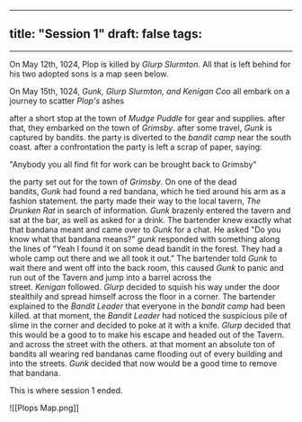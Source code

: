 
---
title: "Session 1"
draft: false
tags:
  - 
---

On May 12th, 1024, Plop is killed by _Glurp Slurmton_. All that is left behind for his two adopted sons is a map seen below.

On May 15th, 1024, _Gunk, Glurp Slurmton, and Kenigan Coo_ all embark on a journey to scatter _Plop's_ ashes

after a short stop at the town of _Mudge Puddle_ for gear and supplies. after that, they embarked on the town of _Grimsby_. after some travel, _Gunk_ is captured by bandits. the party is diverted to the _bandit camp_ near the south coast. after a confrontation the party is left a scrap of paper, saying:

"Anybody you all find fit for work can be brought back to Grimsby"

the party set out for the town of _Grimsby_. On one of the dead bandits, _Gunk_ had found a red bandana, which he tied around his arm as a fashion statement. the party made their way to the local tavern, _The Drunken Rat_ in search of information. _Gunk_ brazenly entered the tavern and sat at the bar, as well as asked for a drink. The bartender knew exactly what that bandana meant and came over to _Gunk_ for a chat. He asked "Do you know what that bandana means?" _gunk_ responded with something along the lines of "Yeah I found it on some dead bandit in the forest. They had a whole camp out there and we all took it out." The bartender told _Gunk_ to wait there and went off into the back room, this caused _Gunk_ to panic and run out of the Tavern and jump into a barrel across the street. _Kenigan_ followed. _Glurp_ decided to squish his way under the door stealthily and spread himself across the floor in a corner. The bartender explained to the _Bandit Leader_ that everyone in the _bandit camp_ had been killed. at that moment, the _Bandit Leader_ had noticed the suspicious pile of slime in the corner and decided to poke at it with a knife. _Glurp_ decided that this would be a good to to make his escape and headed out of the Tavern. and across the street with the others. at that moment an absolute ton of bandits all wearing red bandanas came flooding out of every building and into the streets. _Gunk_ decided that now would be a good time to remove that bandana.

This is where session 1 ended.

![[Plops Map.png]]
